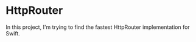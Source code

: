 # HttpRouter

In this project, I'm trying to find the fastest HttpRouter implementation for Swift. 

